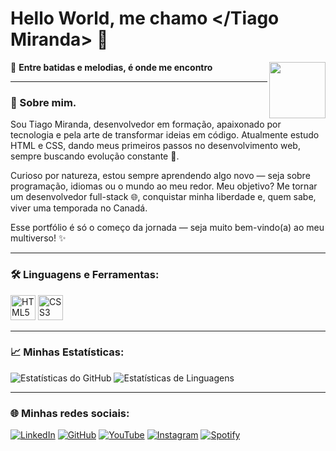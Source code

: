 # Hello World, me chamo </Tiago Miranda> 👋

<img align="right" src="https://i.pinimg.com/736x/57/6d/2b/576d2b7bb3f01c28b319426c4fc91d3d.jpg" width="90px"> 

🎵 **Entre batidas e melodias, é onde me encontro**   

---

### 🎯 Sobre mim.
Sou Tiago Miranda, desenvolvedor em formação, apaixonado por tecnologia e pela arte de transformar ideias em código. Atualmente estudo HTML e CSS, dando meus primeiros passos no desenvolvimento web, sempre buscando evolução constante 🚀.

Curioso por natureza, estou sempre aprendendo algo novo — seja sobre programação, idiomas ou o mundo ao meu redor. Meu objetivo? Me tornar um desenvolvedor full-stack 🌐, conquistar minha liberdade e, quem sabe, viver uma temporada no Canadá.

Esse portfólio é só o começo da jornada — seja muito bem-vindo(a) ao meu multiverso! ✨

---

### 🛠 Linguagens e Ferramentas:

<p align="left">
  <img src="https://cdn.jsdelivr.net/gh/devicons/devicon/icons/html5/html5-original.svg" alt="HTML5" width="40" height="40"/>
  <img src="https://cdn.jsdelivr.net/gh/devicons/devicon/icons/css3/css3-original.svg" alt="CSS3" width="40" height="40"/>

  

---

### 📈 Minhas Estatísticas:
![Estatísticas do GitHub](https://github-readme-stats.vercel.app/api?username=TIAG0MIRANDA&show_icons=true&theme=blue)
![Estatísticas de Linguagens](https://github-readme-stats.vercel.app/api/top-langs/?username=TIAG0MIRANDA&layout=compact&langs_count=7&theme=blue)

---

 ### 🌐 Minhas redes sociais:
[![LinkedIn](https://img.shields.io/badge/LinkedIn-0A66C2?style=for-the-badge&logo=linkedin&logoColor=white)](https://www.linkedin.com/in/miranda-tiago/)
[![GitHub](https://img.shields.io/badge/GitHub-181717?style=for-the-badge&logo=github&logoColor=white)](https://github.com/TIAG0MIRANDA)
[![YouTube](https://img.shields.io/badge/YouTube-FF0000?style=for-the-badge&logo=youtube&logoColor=white)](https://www.youtube.com/@TiagosMultiverse)
[![Instagram](https://img.shields.io/badge/Instagram-833AB4?style=for-the-badge&logo=instagram&logoColor=white)](https://www.instagram.com/otiaguinhom/)
[![Spotify](https://img.shields.io/badge/Spotify-1DB954?style=for-the-badge&logo=spotify&logoColor=white)](https://open.spotify.com/playlist/5KaTrc5tXhwI75gNz5EZr6?si=zWIHUjxjSo2pNEc7opNh-w)









